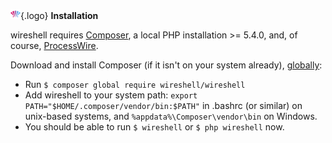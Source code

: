 ![Wireshell Logo](assets/img/favicon-16x16.png){.logo} **Installation**

wireshell requires [Composer](https://getcomposer.org/), a local PHP installation >= 5.4.0, and, of course, [ProcessWire](https://processwire.com/).

Download and install Composer (if it isn't on your system already), [globally](https://getcomposer.org/doc/00-intro.md#globally):

- Run `$ composer global require wireshell/wireshell`
- Add wireshell to your system path: `export PATH="$HOME/.composer/vendor/bin:$PATH"` in .bashrc (or similar) on unix-based systems, and `%appdata%\Composer\vendor\bin` on Windows.
- You should be able to run `$ wireshell` or `$ php wireshell` now.
